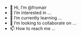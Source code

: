 - 👋 Hi, I’m @fromair
- 👀 I’m interested in ...
- 🌱 I’m currently learning ...
- 💞️ I’m looking to collaborate on ...
- 📫 How to reach me ...

<!---
fromair/fromair is a ✨ special ✨ repository because its `README.md` (this file) appears on your GitHub profile.
You can click the Preview link to take a look at your changes.
--->

